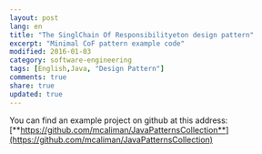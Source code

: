 ```yaml
---
layout: post
lang: en
title: "The SinglChain Of Responsibilityeton design pattern"
excerpt: "Minimal CoF pattern example code"
modified: 2016-01-03
category: software-engineering
tags: [English,Java, "Design Pattern"]
comments: true
share: true
updated: true
---
```



You can find an example project on github at this address:
[**https://github.com/mcaliman/JavaPatternsCollection**](https://github.com/mcaliman/JavaPatternsCollection)

